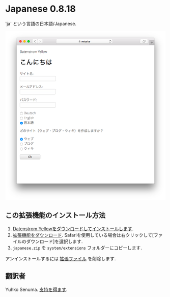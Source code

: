 Japanese 0.8.18
===============
'ja' という言語の日本語/Japanese.

<p align="center"><img src="japanese-screenshot.png?raw=true" alt="Screenshot"></p>

## この拡張機能のインストール方法

1. [Datenstrom Yellowをダウンロードしてインストールします](https://github.com/datenstrom/yellow/).
2. [拡張機能をダウンロード](https://github.com/datenstrom/yellow-extensions/raw/master/zip/japanese.zip). Safariを使用している場合は右クリックして[ファイルのダウンロード]を選択します.
3. `japanese.zip` を `system/extensions` フォルダーにコピーします.

アンインストールするには [拡張ファイル](extension.ini) を削除します.

## 翻訳者

Yuhko Senuma. [支持を得ます](https://datenstrom.se/yellow/help/).
